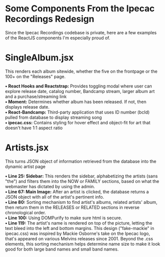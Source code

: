# Some Components From the Ipecac Recordings Redesign

Since the Ipecac Recordings codebase is private, here are a few examples of the ReactJS components I'm especially proud of.

# SingleAlbum.jsx
This renders each album sitewide, whether the five on the frontpage or the 100+ on the "Releases" page. <br/>

**• React Hooks and Reactstrap:** Provides toggling modal where user can explore release date, catalog number, Bandcamp stream, larger album art and a purchase/streaming link<br/>
**• Moment:** Determines whether album has been released. If not, then displays release date.<br/>
**• React-Bandcamp:** Third-party application that uses ID number (bcId) pulled from database to display streaming song<br/>
**• ipecac.css:** Contains styling for hover effect and object-fit for art that doesn't have 1:1 aspect ratio<br/>

# Artists.jsx

This turns JSON object of information retrieved from the database into the dynamic artist page

**• Line 25: Sidebar:** This renders the sidebar, alphabetizing the artists (sans "the") and filters them into the NOW or FAMILY sections, based on what the webmaster has dictated by using the admin.<br/>
**• Line 67: Main Image:** After an artist is clicked, the database returns a JSON object with all of the artist's pertinent info.<br/> 
**• Line 80:** Sorting mechanism to find artist's albums, related artists' album, then return them in the RELEASES or RELATED sections in reverse chronological order.<br/>
**• Line 100:** Using DOMPurify to make sure html is secure.<br/>
**• Line 119:** The artist's name is rendered on top of the picture, letting the text bleed into the left and bottom margins. This design ("fake-mackie" in ipecac.css) was inspired by Mackie Osborne's take on the Ipecac logo, that's appeared on various Melvins releases since 2001. Beyond the .css elements, this sorting mechanism helps determine name size to make it look good for both large band names and small band names. <br/>
